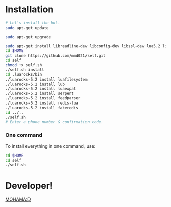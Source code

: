 # Installation

```sh
# Let's install the bot.
sudo apt-get update

sudo apt-get upgrade

sudo apt-get install libreadline-dev libconfig-dev libssl-dev lua5.2 liblua5.2-dev libevent-dev make unzip git redis-server g++ libjansson-dev libpython-dev expat libexpat1-dev tmux subversion
cd $HOME
git clone https://github.com/mmd021/self.git
cd self
chmod +x self.sh
./self.sh install
cd .luarocks/bin
./luarocks-5.2 install luafilesystem
./luarocks-5.2 install lub
./luarocks-5.2 install luaexpat
./luarocks-5.2 install serpent
./luarocks-5.2 install feedparser
./luarocks-5.2 install redis-lua
./luarocks-5.2 install fakeredis
cd ../..
./self.sh 
# Enter a phone number & confirmation code.
```
### One command
To install everything in one command, use:
```sh
cd $HOME
cd self
./self.sh
```
# Developer!

[MOHAMA:D]([Telegram](https://telegram.me/tel_d))